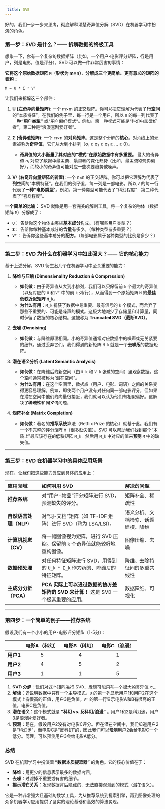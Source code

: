 ```yaml
---
 title: SVD 
---
```

好的，我们一步一步来思考，彻底解释清楚奇异值分解（SVD）在机器学习中扮演的角色。

### 第一步：SVD 是什么？—— 拆解数据的终极工具

想象一下，你有一个复杂的数据矩阵（比如，一个用户-电影评分矩阵，行是用户，列是电影，值是评分）。SVD 可以做一件非常厉害的事情：

**它将这个原始数据矩阵 `M`（形状为 m×n），分解成三个更简单、更有意义的矩阵的乘积：**

`M = U * Σ * Vᵀ`

让我们来拆解这三个部件：

1.  **U (左奇异向量矩阵)**: 一个 m×m 的正交矩阵。你可以把它理解为代表了**行空间**的“本质特征”。在我们的例子里，每一行是一个用户，所以 `U` 的每一列代表了**一种“用户类型”** 或“用户偏好模式”。例如，第一种模式可能是“科幻电影爱好者”，第二种是“浪漫喜剧爱好者”。

2.  **Σ (奇异值矩阵)**: 一个 m×n 的**对角矩阵**。这是整个分解的**核心**。对角线上的元素被称为**奇异值**，它们从大到小排列（σ₁ ≥ σ₂ ≥ σ₃ ≥ ... ≥ 0）。
    *   **奇异值的大小衡量了其对应的“模式”在原始数据中有多重要。** 最大的奇异值 σ₁ 对应了数据中最主要、最显著的变化趋势（比如，最主流的观影偏好），而较小的奇异值可能对应一些次要趋势或噪声。

3.  **Vᵀ (右奇异向量矩阵的转置)**: 一个 n×n 的正交矩阵。你可以把它理解为代表了**列空间**的“本质特征”。在我们的例子里，每一列是一部电影，所以 `V` 的每一行代表了**一种“电影类型”**。例如，第一种类型可能代表了“科幻程度”，第二种代表了“喜剧程度”。

**一个简单的比喻：**
SVD 就像是用一套完美的解剖工具，将一个复杂的物体（数据矩阵 `M`）分解成了：
*   **`U`**： 告诉你这个物体由哪些**基本成分**构成。（有哪些用户类型？）
*   **`Σ`**： 告诉你每种基本成分的**含量**有多少。（每种类型有多重要？）
*   **`Vᵀ`**： 告诉你这些基本成分的**配方**。（每部电影属于各种类型的比例是多少？）

---

### 第二步：SVD 为什么在机器学习中如此强大？—— 它的核心能力

基于上述分解，SVD 衍生出几个在机器学习中至关重要的能力：

1.  **降维与压缩 (Dimensionality Reduction & Compression)**
    *   **如何做**：由于奇异值从大到小排列，我们可以只保留前 `k` 个最大的奇异值（以及对应的 `U` 和 `Vᵀ` 中的前 `k` 列/行），从而得到一个原始矩阵 `M` 的**最佳低秩近似矩阵 `M_k`**。
    *   **为什么有用**：`M_k` 捕获了数据中最重要、最有信号的 `k` 个模式，而舍弃了那些不重要的、可能是噪声的模式。这极大地减少了存储量和计算量，同时保留了数据的核心结构。这被称为 **Truncated SVD（截断SVD）**。

2.  **去噪 (Denoising)**
    *   **如何做**：与降维原理相同。小的奇异值通常对应数据中的噪声或无关紧要的细节。通过丢弃它们，我们得到的新矩阵 `M_k` 就是一个**去噪版**的数据矩阵。

3.  **潜在语义分析 (Latent Semantic Analysis)**
    *   **如何做**：在降维后的新空间（由 `U_k` 和 `V_k` 张成的空间）里观察数据。这个空间通常被称为“潜在空间”。
    *   **为什么有用**：在这个空间里，数据点（用户、电影、词语）之间的关系变得更容易理解。例如，即使两个用户没有对任何同一部电影评分，但如果在潜在空间中他们的向量很接近，我们就可以认为他们有相似偏好。这解决了**稀疏性**和**同义词**问题。

4.  **矩阵补全 (Matrix Completion)**
    *   **如何做**：著名的**推荐系统**算法（Netflix Prize 的核心）就基于此。我们有一个不完整的评分矩阵 `M`（很多缺失值）。SVD 可以帮助我们找到那个“本质上”最应该存在的低秩矩阵 `M_k`，然后用 `M_k` 中对应的值来**预测** `M` 中的缺失值。

---

### 第三步：SVD 在机器学习中的具体应用场景

现在，让我们把这些能力对应到具体的应用上：

| 应用领域 | 如何利用 SVD | 解决的问题 |
| :--- | :--- | :--- |
| **推荐系统** | 对“用户-物品”评分矩阵进行 SVD，预测缺失的评分。 | 矩阵补全、稀疏性 |
| **自然语言处理（NLP）** | 对“词-文档”矩阵（如 TF-IDF 矩阵）进行 SVD（称为 LSA/LSI）。 | 语义分析、文档检索、话题建模、降维 |
| **计算机视觉（CV）** | 将一幅图像视为矩阵，进行 SVD 压缩。保留前 k 个奇异值就能较好地重构图像。 | 图像压缩、去噪 |
| **数据预处理** | 对任何特征矩阵进行 SVD，用得到的 `U_k * Σ_k` 作为新的、降维后的特征矩阵。 | 降维、去除特征间的多重共线性 |
| **主成分分析（PCA）** | **PCA 实际上可以通过数据的协方差矩阵的 SVD 来计算！** 这是 SVD 一个极其重要的应用。 | 数据降维、可视化 |

---

### 第四步：一个简单的例子——推荐系统

假设我们有一个小小的用户-电影评分矩阵（1-5分）：

| | 电影A（科幻） | 电影B（科幻） | 电影C（浪漫） |
| :--- | :---: | :---: | :---: |
| **用户1** | 5 | 4 | 1 |
| **用户2** | 4 | 5 | 2 |
| **用户3** | 1 | 1 | 5 |

1.  **SVD 分解**：我们对这个矩阵进行 SVD，发现可能只有一个很大的奇异值 σ₁。
2.  **解读**：这说明数据中只有一个主导模式。`U` 的第一列显示用户1和用户2在这个模式上有很高的正值，用户3是负值。`Vᵀ` 的第一行显示电影A和B有很高的正值，电影C是负值。
3.  **潜在语义**：这个模式就是 **“科幻 vs. 反科幻/浪漫”** 。用户1和2是科幻迷，用户3是浪漫片爱好者。
4.  **预测**：现在，假设用户2没有对电影C评分。但在潜在空间中，我们知道用户2是“科幻迷”，而电影C是“反科幻”的，因此我们可以**预测**用户2会给电影C一个低分。同理，可以预测用户3会给电影A低分。

### 总结

SVD 在机器学习中扮演着 **“数据本质提取器”** 的角色。它的核心价值在于：

*   **降维**：用更少的信息表示最多的数据内涵。
*   **去噪**：过滤掉不重要或有害的细节。
*   **揭示潜在关系**：发现数据背后隐藏的、无法直接观测到的模式（潜在语义）。

它是一种非常强大且基础的数学工具，为从推荐系统到搜索引擎，再到图像处理的众多机器学习应用提供了坚实的理论基础和高效的算法实现。